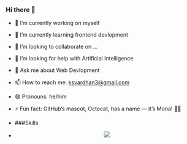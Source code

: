 ### Hi there 👋



- 🔭 I’m currently working on myself
- 🌱 I’m currently learning frontend devlopment
- 👯 I’m looking to collaborate on ...
- 🤔 I’m looking for help with Artificial Intelligence
- 💬 Ask me about Web Devlopment
- 📫 How to reach me: ksvardhan3@gmail.com
- 😄 Pronouns: he/him
- ⚡ Fun fact: GitHub’s mascot, Octocat, has a name — it’s Mona! 🐙😸

- 
  ###Skills
  
- <p align="center">
  <a href="https://skillicons.dev">
    <img src="https://skillicons.dev/icons?i=linux,py,java,html,css,js" />
  </a>
</p>
